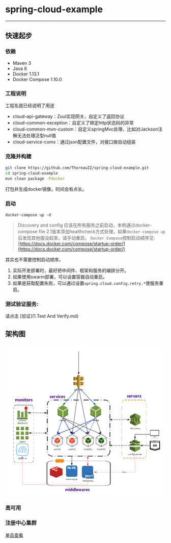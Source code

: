 # spring-cloud-example
---
## 快速起步
### 依赖
* Maven 3
* Java 8
* Docker 1.13.1
* Docker Compose 1.10.0

### 工程说明
工程名就已经说明了用途
* cloud-api-gateway：Zuul实现网关，自定义了返回协议
* cloud-common-exception：自定义了绑定http状态码的异常
* cloud-common-mvn-custom：自定义springMvc处理，比如对Jackson注解无法处理泛型null值
* cloud-service-comx：通过json配置文件，对接口做自动组装

### 克隆并构建

```bash
git clone https://github.com/ThoreauZZ/spring-cloud-example.git
cd spring-cloud-example
mvn clean package -Pdocker
```
打包并生成docker镜像，时间会有点长。


### 启动 
```
docker-compose up -d
```
> Discovery and config 应该在所有服务之前启动，本例通过docker-compose file 2.1版本添加healthcheck方式处理，如果`docker-compose up`后发现其他服没起来，请手动重启，
> `Docker Compose`控制启动顺序见:[https://docs.docker.com/compose/startup-order/](https://docs.docker.com/compose/startup-order/)

其实也不需要控制启动顺序。
1. 实际开发部署时，最好把中间件、框架和服务的编排分开。
2. 如果使用swarm部署，可以设置容器自动重启。
3. 如果是获取配置失败，可以通过设置`spring.cloud.config.retry.*`使服务重启。

### 测试验证服务:
 
 请点击 [验证](1.Test And Verify.md) 


## 架构图
![](images/MicroService.png)


### 高可用
### 注册中心集群
[单击查看](eureka-cluster.md)